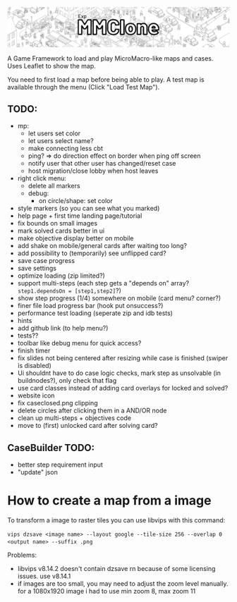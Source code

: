 ![logo](logo.png)

A Game Framework to load and play MicroMacro-like maps and cases.
Uses Leaflet to show the map.

You need to first load a map before being able to play. A test map is available through the menu (Click "Load Test Map").

## TODO:
- mp:
    - let users set color
    - let users select name?
    - make connecting less cbt
    - ping? => do direction effect on border when ping off screen
    - notify user that other user has changed/reset case
    - host migration/close lobby when host leaves
- right click menu:
    - delete all markers
    - debug:
        - on circle/shape: set color
- style markers (so you can see what you marked)
- help page + first time landing page/tutorial
- fix bounds on small images
- mark solved cards better in ui
- make objective display better on mobile
- add shake on mobile/general cards after waiting too long?
- add possibility to (temporarily) see unflipped card?
- save case progress
- save settings
- optimize loading (zip limited?)
- support multi-steps (each step gets a "depends on" array? `step1.dependsOn = [step1,step2]`?)
- show step progress (1/4) somewhere on mobile (card menu? corner?)
- finer file load progress bar (hook put onsuccess?)
- performance test loading (seperate zip and idb tests)
- hints
- add github link (to help menu?)
- tests??
- toolbar like debug menu for quick access?
- finish timer
- fix slides not being centered after resizing while case is finished (swiper is disabled)
- Ui shouldnt have to do case logic checks, mark step as unsolvable (in buildnodes?), only check that flag
- use card classes instead of adding card overlays for locked and solved?
- website icon
- fix caseclosed.png clipping
- delete circles after clicking them in a AND/OR node
- clean up multi-steps + objectives code
- move to (first) unlocked card after solving card?

## CaseBuilder TODO:
- better step requirement input
- "update" json

# How to create a map from a image
To transform a image to raster tiles you can use libvips with this command:

`vips dzsave <image name> --layout google --tile-size 256 --overlap 0 <output name> --suffix .png`


Problems:
- libvips v8.14.2 doesn't contain dzsave rn because of some licensing issues. use v8.14.1
- if images are too small, you may need to adjust the zoom level manually. for a 1080x1920 image i had to use min zoom 8, max zoom 11